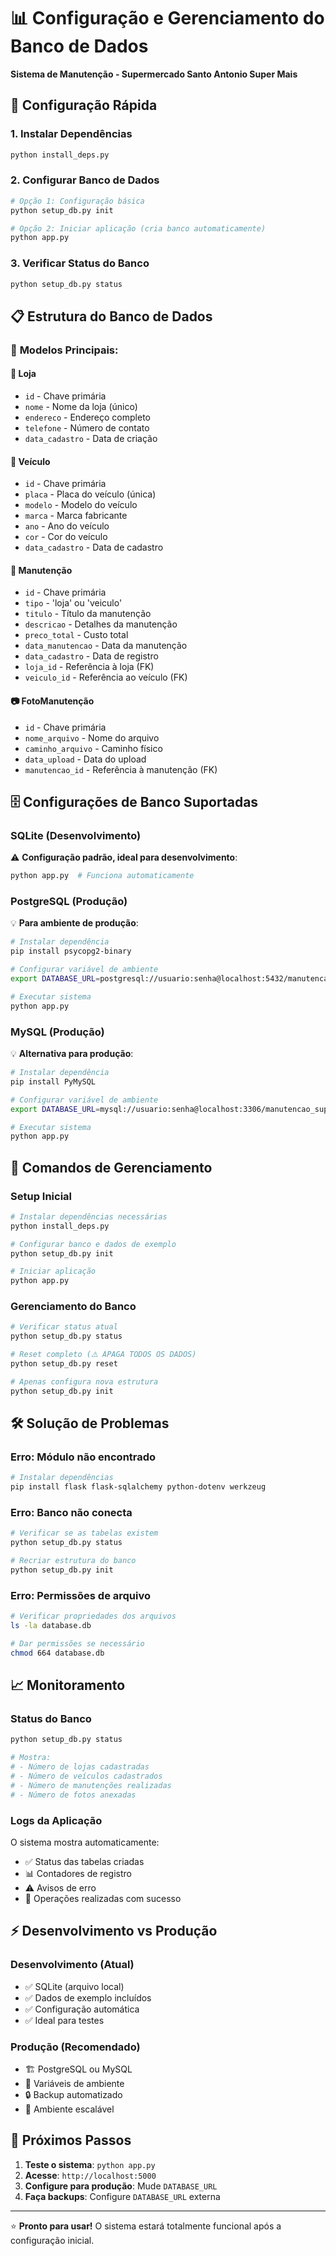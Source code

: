 # 📊 Configuração e Gerenciamento do Banco de Dados
**Sistema de Manutenção - Supermercado Santo Antonio Super Mais**

## 🚀 Configuração Rápida

### 1. Instalar Dependências
```bash
python install_deps.py
```

### 2. Configurar Banco de Dados
```bash
# Opção 1: Configuração básica
python setup_db.py init

# Opção 2: Iniciar aplicação (cria banco automaticamente)
python app.py
```

### 3. Verificar Status do Banco
```bash
python setup_db.py status
```

## 📋 Estrutura do Banco de Dados

### 🔗 **Modelos Principais:**

#### 📍 **Loja**
- `id` - Chave primária
- `nome` - Nome da loja (único)
- `endereco` - Endereço completo
- `telefone` - Número de contato
- `data_cadastro` - Data de criação

#### 🚗 **Veículo**
- `id` - Chave primária
- `placa` - Placa do veículo (única)
- `modelo` - Modelo do veículo
- `marca` - Marca fabricante
- `ano` - Ano do veículo
- `cor` - Cor do veículo
- `data_cadastro` - Data de cadastro

#### 🔧 **Manutenção**
- `id` - Chave primária
- `tipo` - 'loja' ou 'veiculo'
- `titulo` - Título da manutenção
- `descricao` - Detalhes da manutenção
- `preco_total` - Custo total
- `data_manutencao` - Data da manutenção
- `data_cadastro` - Data de registro
- `loja_id` - Referência à loja (FK)
- `veiculo_id` - Referência ao veículo (FK)

#### 📷 **FotoManutenção**
- `id` - Chave primária
- `nome_arquivo` - Nome do arquivo
- `caminho_arquivo` - Caminho físico
- `data_upload` - Data do upload
- `manutencao_id` - Referência à manutenção (FK)

## 🗄️ Configurações de Banco Suportadas

### **SQLite (Desenvolvimento)**
⚠️ **Configuração padrão, ideal para desenvolvimento**:
```bash
python app.py  # Funciona automaticamente
```

### **PostgreSQL (Produção)**
💡 **Para ambiente de produção**:
```bash
# Instalar dependência
pip install psycopg2-binary

# Configurar variável de ambiente
export DATABASE_URL=postgresql://usuario:senha@localhost:5432/manutencao_supermais

# Executar sistema
python app.py
```

### **MySQL (Produção)**
💡 **Alternativa para produção**:
```bash
# Instalar dependência
pip install PyMySQL

# Configurar variável de ambiente  
export DATABASE_URL=mysql://usuario:senha@localhost:3306/manutencao_supermais

# Executar sistema
python app.py
```

## 🔧 Comandos de Gerenciamento

### **Setup Inicial**
```bash
# Instalar dependências necessárias
python install_deps.py

# Configurar banco e dados de exemplo
python setup_db.py init

# Iniciar aplicação
python app.py
```

### **Gerenciamento do Banco**
```bash
# Verificar status atual
python setup_db.py status

# Reset completo (⚠️ APAGA TODOS OS DADOS)
python setup_db.py reset

# Apenas configura nova estrutura
python setup_db.py init
```

## 🛠️ Solução de Problemas

### **Erro: Módulo não encontrado**
```bash
# Instalar dependências
pip install flask flask-sqlalchemy python-dotenv werkzeug
```

### **Erro: Banco não conecta**
```bash
# Verificar se as tabelas existem
python setup_db.py status

# Recriar estrutura do banco
python setup_db.py init
```

### **Erro: Permissões de arquivo**
```bash
# Verificar propriedades dos arquivos
ls -la database.db

# Dar permissões se necessário
chmod 664 database.db
```

## 📈 Monitoramento

### **Status do Banco**
```bash
python setup_db.py status

# Mostra:
# - Número de lojas cadastradas
# - Número de veículos cadastrados
# - Número de manutenções realizadas
# - Número de fotos anexadas
```

### **Logs da Aplicação**
O sistema mostra automaticamente:
- ✅ Status das tabelas criadas
- 📊 Contadores de registro
- ⚠️ Avisos de erro
- 🔄 Operações realizadas com sucesso

## ⚡ Desenvolvimento vs Produção

### **Desenvolvimento (Atual)**
- ✅ SQLite (arquivo local)
- ✅ Dados de exemplo incluídos
- ✅ Configuração automática
- ✅ Ideal para testes

### **Produção (Recomendado)**
- 🏗️ PostgreSQL ou MySQL
- 🔐 Variáveis de ambiente
- 🔒 Backup automatizado
- 📡 Ambiente escalável

## 🎯 Próximos Passos

1. **Teste o sistema**: `python app.py`
2. **Acesse**: `http://localhost:5000`
3. **Configure para produção**: Mude `DATABASE_URL`
4. **Faça backups**: Configure `DATABASE_URL` externa

---

⭐ **Pronto para usar!** O sistema estará totalmente funcional após a configuração inicial.
